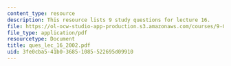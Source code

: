 ```yaml
---
content_type: resource
description: This resource lists 9 study questions for lecture 16.
file: https://ol-ocw-studio-app-production.s3.amazonaws.com/courses/9-01-neuroscience-and-behavior-fall-2003/3fe0cba541b036851085522695d09910_ques_lec_16_2002.pdf
file_type: application/pdf
resourcetype: Document
title: ques_lec_16_2002.pdf
uid: 3fe0cba5-41b0-3685-1085-522695d09910
---
```

